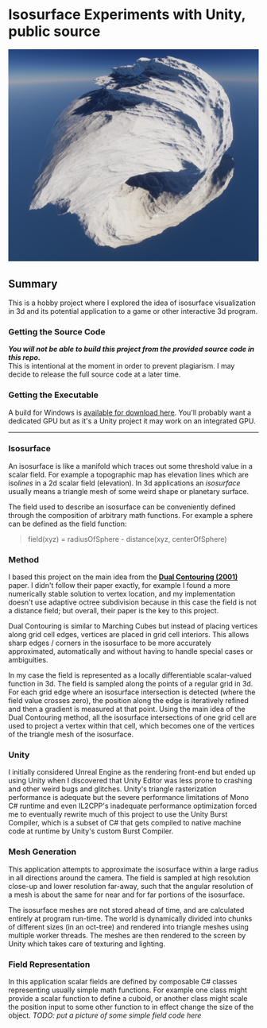 # Isosurface Experiments with Unity, public source
![image of spun rough cube](images/SpunRoughCube.png)
## Summary
This is a hobby project where I explored the idea of isosurface visualization in 3d and its potential application to a game or other interactive 3d program.
### Getting the Source Code
**_You will not be able to build this project from the provided source code in this repo._**  
This is intentional at the moment in order to prevent plagiarism. I may decide to release the full source code at a later time.
### Getting the Executable
A build for Windows is [available for download here](releases). You'll probably want a dedicated GPU but as it's a Unity project it may work on an integrated GPU.
***
### Isosurface
An isosurface is like a manifold which traces out some threshold value in a scalar field. For example a topographic map has elevation lines which are iso*lines* in a 2d scalar field (elevation). In 3d applications an *isosurface* usually means a triangle mesh of some weird shape or planetary surface.  
  
The field used to describe an isosurface can be conveniently defined through the composition of arbitrary math functions. For example a sphere can be defined as the field function:
>field(xyz) = radiusOfSphere - distance(xyz, centerOfSphere)
### Method
I based this project on the main idea from the [**Dual Contouring (2001)**](https://www.cs.rice.edu/~jwarren/papers/dualcontour.pdf) paper. I didn't follow their paper exactly, for example I found a more numerically stable solution to vertex location, and my implementation doesn't use adaptive octree subdivision because in this case the field is not a distance field; but overall, their paper is the key to this project.

Dual Contouring is similar to Marching Cubes but instead of placing vertices along grid cell edges, vertices are placed in grid cell interiors. This allows sharp edges / corners in the isosurface to be more accurately approximated, automatically and without having to handle special cases or ambiguities.  

In my case the field is represented as a locally differentiable scalar-valued function in 3d. The field is sampled along the points of a regular grid in 3d. For each grid edge where an isosurface intersection is detected (where the field value crosses zero), the position along the edge is iteratively refined and then a gradient is measured at that point. Using the main idea of the Dual Contouring method, all the isosurface intersections of one grid cell are used to project a vertex within that cell, which becomes one of the vertices of the triangle mesh of the isosurface.
### Unity
I initially considered Unreal Engine as the rendering front-end but ended up using Unity when I discovered that Unity Editor was less prone to crashing and other weird bugs and glitches. Unity's triangle rasterization performance is adequate but the severe performance limitations of Mono C# runtime and even IL2CPP's inadequate performance optimization forced me to eventually rewrite much of this project to use the Unity Burst Compiler, which is a subset of C# that gets compiled to native machine code at runtime by Unity's custom Burst Compiler. 
### Mesh Generation
This application attempts to approximate the isosurface within a large radius in all directions around the camera. The field is sampled at high resolution close-up and lower resolution far-away, such that the angular resolution of a mesh is about the same for near and for far portions of the isosurface.  
  
The isosurface meshes are not stored ahead of time, and are calculated entirely at program run-time. The world is dynamically divided into chunks of different sizes (in an oct-tree) and rendered into triangle meshes using multiple worker threads. The meshes are then rendered to the screen by Unity which takes care of texturing and lighting.
### Field Representation
In this application scalar fields are defined by composable C# classes representing usually simple math functions. For example one class might provide a scalar function to define a cuboid, or another class might scale the position input to some other function to in effect change the size of the object.
*TODO: put a picture of some simple field code here*
